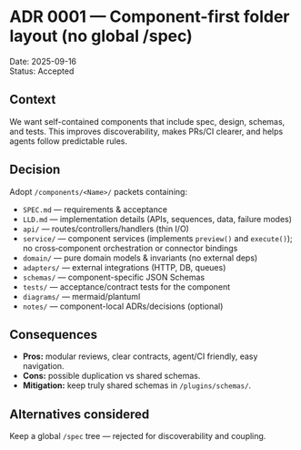 # ADR 0001 — Component-first folder layout (no global /spec)
Date: 2025-09-16  
Status: Accepted

## Context
We want self-contained components that include spec, design, schemas, and tests. This improves discoverability, makes PRs/CI clearer, and helps agents follow predictable rules.

## Decision
Adopt `/components/<Name>/` packets containing:
- `SPEC.md` — requirements & acceptance
- `LLD.md` — implementation details (APIs, sequences, data, failure modes)
- `api/` — routes/controllers/handlers (thin I/O)
- `service/` — component services (implements `preview()` and `execute()`); no cross‑component orchestration or connector bindings
- `domain/` — pure domain models & invariants (no external deps)
- `adapters/` — external integrations (HTTP, DB, queues)
- `schemas/` — component-specific JSON Schemas
- `tests/` — acceptance/contract tests for the component
- `diagrams/` — mermaid/plantuml
- `notes/` — component-local ADRs/decisions (optional)

## Consequences
- **Pros:** modular reviews, clear contracts, agent/CI friendly, easy navigation.
- **Cons:** possible duplication vs shared schemas.
- **Mitigation:** keep truly shared schemas in `/plugins/schemas/`.

## Alternatives considered
Keep a global `/spec` tree — rejected for discoverability and coupling.
